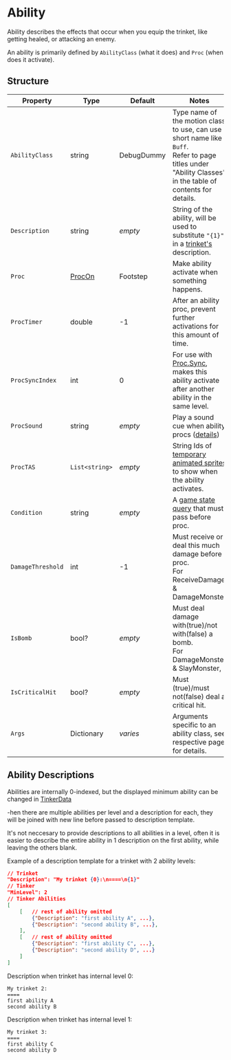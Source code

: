 # Ability

Ability describes the effects that occur when you equip the trinket, like getting healed, or attacking an enemy.

An ability is primarily defined by `AbilityClass` (what it does) and `Proc` (when does it activate).

## Structure

| Property | Type | Default | Notes |
| -------- | ---- | ------- | ----- |
| `AbilityClass` | string | DebugDummy | Type name of the motion class to use, can use short name like `Buff`. <br>Refer to page titles under "Ability Classes" in the table of contents for details. |
| `Description` | string | _empty_ | String of the ability, will be used to substitute `"{1}"` in a [trinket's](0-Trinket.md) description. |
| `Proc` | [ProcOn](4.0-Proc.md) | Footstep | Make ability activate when something happens. |
| `ProcTimer` | double | -1 | After an ability proc, prevent further activations for this amount of time. |
| `ProcSyncIndex`| int | 0 | For use with [Proc.Sync](4.0-Proc.md), makes this ability activate after another ability in the same level. |
| `ProcSound` | string | _empty_ | Play a sound cue when ability procs ([details](https://stardewvalleywiki.com/Modding:Audio)) |
| `ProcTAS` | `List<string>` | _empty_ | String Ids of [temporary animated sprites](5-Temporary%20Animated%20Sprite.md) to show when the ability activates. |
| `Condition` | string | _empty_ | A [game state query](https://stardewvalleywiki.com/Modding:Game_state_queries) that must pass before proc. |
| `DamageThreshold` | int | -1 | Must receive or deal this much damage before proc.<br>For ReceiveDamage & DamageMonster |
| `IsBomb` | bool? | _empty_ | Must deal damage with(true)/not with(false) a bomb.<br>For DamageMonster & SlayMonster, |
| `IsCriticalHit` | bool? | _empty_ | Must (true)/must not(false) deal a critical hit.<br> |
| `Args` | Dictionary | _varies_ | Arguments specific to an ability class, see respective page for details. |

## Ability Descriptions

Abilities are internally 0-indexed, but the displayed minimum ability can be changed in [TinkerData](1-Tinker.md)

-hen there are multiple abilities per level and a description for each, they will be joined with new line before passed to description template.

It's not neccesary to provide descriptions to all abilities in a level, often it is easier to describe the entire ability in 1 description on the first ability, while leaving the others blank.

Example of a description template for a trinket with 2 ability levels:
```json
// Trinket
"Description": "My trinket {0}:\n====\n{1}"
// Tinker
"MinLevel": 2
// Tinker Abilities
[
    [   // rest of ability omitted
        {"Description": "first ability A", ...},
        {"Description": "second ability B", ...},
    ],
    [   // rest of ability omitted
        {"Description": "first ability C", ...},
        {"Description": "second ability D", ...}
    ]
]
```

Description when trinket has internal level 0:
```
My trinket 2:
====
first ability A
second ability B
```

Description when trinket has internal level 1:
```
My trinket 3:
====
first ability C
second ability D
```
